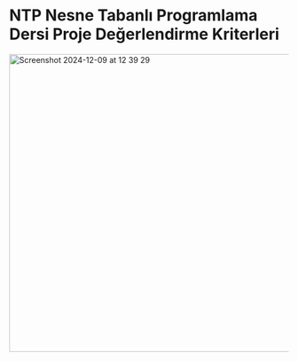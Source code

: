 # NTP Nesne Tabanlı Programlama Dersi Proje Değerlendirme Kriterleri
<img width="537" alt="Screenshot 2024-12-09 at 12 39 29" src="https://github.com/user-attachments/assets/3de39a72-9df0-4d87-b291-75a404b0f529">
